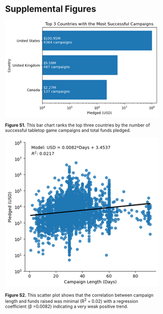 # Supplemental Figures

![figure_s1](figures/figure_s1.png)

**Figure S1.** This bar chart ranks the top three countries by the number of successful tabletop game campaigns and total funds pledged. 

![figure_s2](figures/figure_s2.png)

**Figure S2.** This scatter plot shows that the correlation between campaign length and funds raised was minimal (R<sup>2</sup> = 0.02) with a regression coefficient (β =0.0082) indicating a very weak positive trend.
